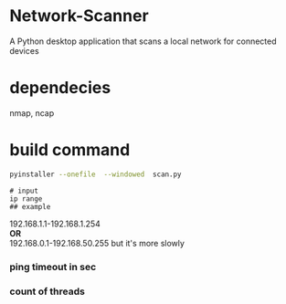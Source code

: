 # Network-Scanner
A Python desktop application that scans a local network for connected devices

# dependecies
nmap, ncap

# build command
``` bash
pyinstaller --onefile  --windowed  scan.py
```

```
# input
ip range
## example
```
192.168.1.1-192.168.1.254 \
**OR** \
192.168.0.1-192.168.50.255 but it's more slowly

### ping timeout in sec 

### count of threads



